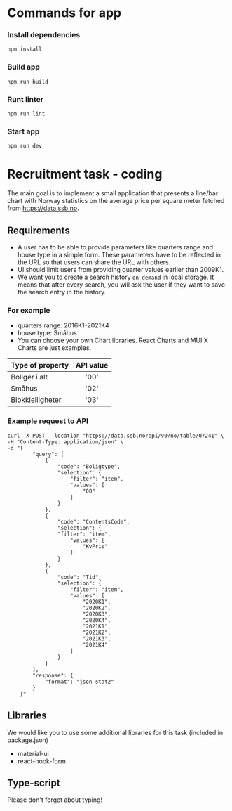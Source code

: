 # Commands for app

### Install dependencies
```
npm install
```

### Build app
```
npm run build
```

### Runt linter
```
npm run lint
```

### Start app
```
npm run dev
```

# Recruitment task - coding

The main goal is to implement a small application that presents a line/bar chart with Norway statistics on the average
price per square meter fetched from https://data.ssb.no.

## Requirements

- A user has to be able to provide parameters like quarters range and house type in a simple form. These parameters have to be reflected in
  the URL so that users can share the URL with others.
- UI should limit users from providing quarter values earlier than 2009K1.
- We want you to create a search history `on demand` in local storage. It means that after every search, you will ask the user if they want to save the search entry in the history.

### For example

- quarters range: 2016K1-2021K4
- house type: Småhus
- You can choose your own Chart libraries. React Charts and MUI X Charts are just examples.

| Type of property | API value |
|:-----------------|:---------:|
| Boliger i alt    |   '00'    |
| Småhus           |   '02'    |
| Blokkleiligheter |   '03'    |

### Example request to API

```
curl -X POST --location "https://data.ssb.no/api/v0/no/table/07241" \
-H "Content-Type: application/json" \
-d "{
        "query": [
            {
                "code": "Boligtype",
                "selection": {
                    "filter": "item",
                    "values": [
                        "00"
                    ]
                }
            },
            {
                "code": "ContentsCode",
                "selection": {
                "filter": "item",
                    "values": [
                        "KvPris"
                    ]
                }
            },
            {
                "code": "Tid",
                "selection": {
                    "filter": "item",
                    "values": [
                        "2020K1",
                        "2020K2",
                        "2020K3",
                        "2020K4",
                        "2021K1",
                        "2021K2",
                        "2021K3",
                        "2021K4"
                    ]
                }
            }
        ],
        "response": {
            "format": "json-stat2"
        }
    }"

```

## Libraries
We would like you to use some additional libraries for this task (included in package.json)
- material-ui
- react-hook-form

## Type-script
Please don't forget about typing!
